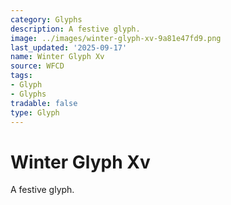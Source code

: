 ```yaml
---
category: Glyphs
description: A festive glyph.
image: ../images/winter-glyph-xv-9a81e47fd9.png
last_updated: '2025-09-17'
name: Winter Glyph Xv
source: WFCD
tags:
- Glyph
- Glyphs
tradable: false
type: Glyph
---
```


# Winter Glyph Xv

A festive glyph.

